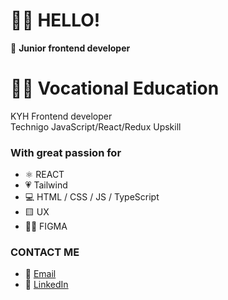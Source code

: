 # 👩‍💻 HELLO! 
🚀 <b>Junior frontend developer</b> <br>

#  👩‍🎓 Vocational Education
KYH Frontend developer <br>
Technigo JavaScript/React/Redux Upskill

###   With great passion for
- ⚛️ REACT <br>
- 💗 Tailwind <br>
- 💻  HTML / CSS / JS / TypeScript <br>
- 🟨 UX
- 👩‍🎨 FIGMA

 ###   CONTACT ME
- 📧  <a href="mailto:andersson.lina89@gmail.com">Email</a><br>
- :large_blue_circle: [LinkedIn](https://www.linkedin.com/in/lina-andersson89) <br>


###


